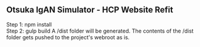 ## Otsuka IgAN Simulator - HCP Website Refit

Step 1: npm install  
Step 2: gulp build A /dist folder will be generated. The contents of the /dist folder gets pushed to the project's webroot as is.